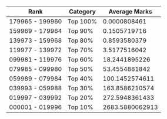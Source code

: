 | Rank | Category | Average Marks |
|------|----------|---------------|
| 179965 - 199960 | Top 100% | 0.0000808461 |
| 159969 - 179964 | Top 90% | 0.1505719716 |
| 139973 - 159968 | Top 80% | 0.8593580379 |
| 119977 - 139972 | Top 70% | 3.5177516042 |
| 099981 - 119976 | Top 60% | 18.2441895226 |
| 079985 - 099980 | Top 50% | 53.4554881842 |
| 059989 - 079984 | Top 40% | 100.1452574611 |
| 039993 - 059988 | Top 30% | 163.8586210574 |
| 019997 - 039992 | Top 20% | 272.5948361433 |
| 000001 - 019996 | Top 10% | 2683.5880062913 |
